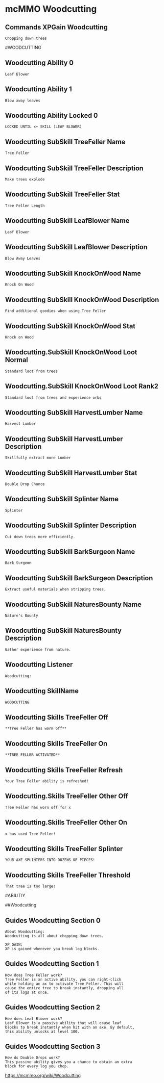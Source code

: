 # mcMMO Woodcutting

## Commands XPGain Woodcutting

```
Chopping down trees
```



#WOODCUTTING
## Woodcutting Ability 0

```
Leaf Blower
```

## Woodcutting Ability 1

```
Blow away leaves
```

## Woodcutting Ability Locked 0

```
LOCKED UNTIL x+ SKILL (LEAF BLOWER)
```

## Woodcutting SubSkill TreeFeller Name

```
Tree Feller
```

## Woodcutting SubSkill TreeFeller Description

```
Make trees explode
```

## Woodcutting SubSkill TreeFeller Stat

```
Tree Feller Length
```

## Woodcutting SubSkill LeafBlower Name

```
Leaf Blower
```

## Woodcutting SubSkill LeafBlower Description

```
Blow Away Leaves
```

## Woodcutting SubSkill KnockOnWood Name

```
Knock On Wood
```

## Woodcutting SubSkill KnockOnWood Description

```
Find additional goodies when using Tree Feller
```

## Woodcutting SubSkill KnockOnWood Stat

```
Knock on Wood
```

## Woodcutting.SubSkill KnockOnWood Loot Normal

```
Standard loot from trees
```

## Woodcutting.SubSkill KnockOnWood Loot Rank2

```
Standard loot from trees and experience orbs
```

## Woodcutting SubSkill HarvestLumber Name

```
Harvest Lumber
```

## Woodcutting SubSkill HarvestLumber Description

```
Skillfully extract more Lumber
```

## Woodcutting SubSkill HarvestLumber Stat

```
Double Drop Chance
```

## Woodcutting SubSkill Splinter Name

```
Splinter
```

## Woodcutting SubSkill Splinter Description

```
Cut down trees more efficiently.
```

## Woodcutting SubSkill BarkSurgeon Name

```
Bark Surgeon
```

## Woodcutting SubSkill BarkSurgeon Description

```
Extract useful materials when stripping trees.
```

## Woodcutting SubSkill NaturesBounty Name

```
Nature's Bounty
```

## Woodcutting SubSkill NaturesBounty Description

```
Gather experience from nature.
```

## Woodcutting Listener

```
Woodcutting:
```

## Woodcutting SkillName

```
WOODCUTTING
```

## Woodcutting Skills TreeFeller Off

```
**Tree Feller has worn off**
```

## Woodcutting Skills TreeFeller On

```
**TREE FELLER ACTIVATED**
```

## Woodcutting Skills TreeFeller Refresh

```
Your Tree Feller ability is refreshed!
```

## Woodcutting.Skills TreeFeller Other Off

```
Tree Feller has worn off for x
```

## Woodcutting.Skills TreeFeller Other On

```
x has used Tree Feller!
```

## Woodcutting Skills TreeFeller Splinter

```
YOUR AXE SPLINTERS INTO DOZENS OF PIECES!
```

## Woodcutting Skills TreeFeller Threshold

```
That tree is too large!
```

#ABILITIY


##Woodcutting
## Guides Woodcutting Section 0

```
About Woodcutting:
Woodcutting is all about chopping down trees.

XP GAIN:
XP is gained whenever you break log blocks.
```

## Guides Woodcutting Section 1

```
How does Tree Feller work?
Tree Feller is an active ability, you can right-click
while holding an ax to activate Tree Feller. This will
cause the entire tree to break instantly, dropping all
of its logs at once.
```

## Guides Woodcutting Section 2

```
How does Leaf Blower work?
Leaf Blower is a passive ability that will cause leaf
blocks to break instantly when hit with an axe. By default,
this ability unlocks at level 100.
```

## Guides Woodcutting Section 3

```
How do Double Drops work?
This passive ability gives you a chance to obtain an extra
block for every log you chop.
```


https://mcmmo.org/wiki/Woodcutting